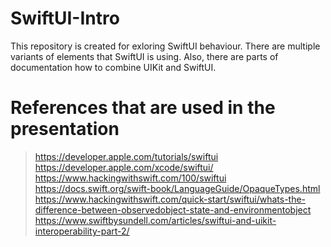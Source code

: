 # SwiftUI-Intro
This repository is created for exloring SwiftUI behaviour.
There are multiple variants of elements that SwiftUI is using. Also, there are parts of documentation how to combine UIKit and SwiftUI.

# References that are used in the presentation
> https://developer.apple.com/tutorials/swiftui
> https://developer.apple.com/xcode/swiftui/
> https://www.hackingwithswift.com/100/swiftui
> https://docs.swift.org/swift-book/LanguageGuide/OpaqueTypes.html
> https://www.hackingwithswift.com/quick-start/swiftui/whats-the-difference-between-observedobject-state-and-environmentobject
> https://www.swiftbysundell.com/articles/swiftui-and-uikit-interoperability-part-2/
